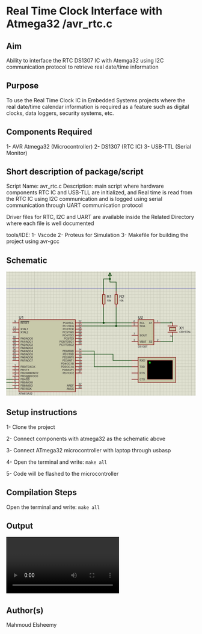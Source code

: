# Real Time Clock Interface with Atmega32 /avr_rtc.c


## Aim

Ability to interface the RTC DS1307 IC with Atemga32 using I2C communication protocol to retrieve real date/time information


## Purpose

To use the Real Time Clock IC in Embedded Systems projects where the real date/time calendar information is required as a feature such as digital clocks, data loggers, security systems, etc.   


## Components Required

1- AVR Atmega32 (Microcontroller)
2- DS1307   (RTC IC)
3- USB-TTL (Serial Monitor)


## Short description of package/script

Script Name: avr_rtc.c
Description:
main script where hardware components RTC IC and USB-TLL are initialized, and Real time is read from the 
RTC IC using I2C communication and is logged using serial communication through UART communication protocol

Driver files for RTC, I2C and UART are available inside the Related Directory where each file is well documented

tools/IDE:
1- Vscode
2- Proteus for Simulation
3- Makefile for building the project using avr-gcc


## Schematic
![Schematic](images/img_proteus_rtc.jpg)

## Setup instructions

1- Clone the project

2- Connect components with atmega32 as the schematic above

3- Connect ATmega32 microcontroller with laptop through usbasp

4- Open the terminal and write:
```make all```

5- Code will be flashed to the microcontroller 


## Compilation Steps

Open the terminal and write:
```make all```

## Output

![Simulation](images/RTC_video.wmv)

## Author(s)

Mahmoud Elsheemy
